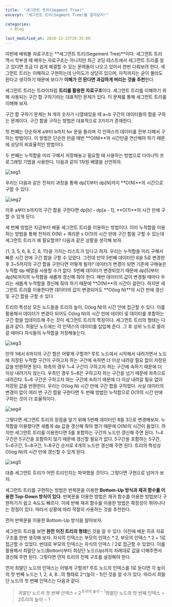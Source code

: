 ```yaml
---
title:  "﻿세그먼트 트리(Segment Tree)"
excerpt: "세그먼트 트리(Segment Tree)를 알아보자!"

categories:
  - Blog
  
last_modified_at: 2020-12-23T18:35:00
---
```


이번에 배워볼 자료구조는 **세그먼트 트리(Segement Tree)**이다. 세그먼트 트리 역시 학부생 때 배우는 자료구조는 아니지만 최근 코딩 테스트에서 세그먼트 트리를 알고 있다면 조금 더 쉽게 해결할 수 있는 문제들이 나오고 있어서 한번 다뤄보려 한다. 세그먼트 트리는 이해하고 구현하는데 난이도가 상당히 있으며, 아직까지는 굳이 몰라도 된다고 생각하기 때문에 보다가 **이해가 안 된다면 과감하게 버리는 것을 추천**한다.  

세그먼트 트리는 트라이처럼 **트리를 활용한 자료구조**이다. 세그먼트 트리를 이해하기 위해 사용되는 구간 합 구하기라는 대표적인 문제가 있다. 이 문제를 통해 세그먼트 트리를 이해해 보자.  

구간 합 구하기 문제는 N 개의 숫자가 나열돼있을 때 a~b 구간의 데이터들의 합을 구하는 문제이다. 구간 합을 구하는 방법은 대표적으로 3가지가 존재한다.  

첫 번째는 단순하게 a부터 b까지 for 문을 돌리며 각 인덱스의 데이터를 전부 더해서 구하는 방법이다. 이 방법은 단순한 만큼 매번 **O(N)**의 시간만큼 연산해야 하기 때문에 상당히 비효율적인 방법이다.  

두 번째는 누적합을 미리 구해서 저장해놓고 필요할 때 사용하는 방법으로 다이나믹 프로그래밍 기법을 사용한다. 다음과 같이 1차원 배열을 선언하자.  

![seg1](https://user-images.githubusercontent.com/53072057/102952515-ae3ea100-4512-11eb-83c9-b084a3f25c72.JPG)  

우리는 다음과 같은 전처리 과정을 통해 dp[1]부터 dp[N]까지 **O(N)**의 시간으로 구할 수 있다.  

![seg2](https://user-images.githubusercontent.com/53072057/102952518-af6fce00-4512-11eb-8c4c-0270a3ffbd95.JPG)  

이후 a부터 b까지의 구간 합을 구한다면 dp[b] - dp[a - 1], **O(1)**의 시간 만에 구할 수 있게 된다.  

세 번째 방법은 지금부터 배울 세그먼트 트리를 이용하는 방법이다. 이미 누적합을 이용하는 방법을 통해 전처리 O(N) + 쿼리문 x O(1)의 시간 만에 구간 합을 구할 수 있는데 세그먼트 트리가 왜 필요할까? 다음과 같은 상황을 생각해 보자.   

​{1, 3, 5, 6, 8, 2, 6, 11}을 가지는 리스트가 있다고 하자. 우리는 누적합을 미리 구해서 빠른 시간 안에 구간 합을 구할 수 있었다. 그런데 만약 5번째 데이터인 8을 5로 변경한 후 3~5까지의 구간 합을 구한다면 어떻게 될까? 데이터가 변경이 되면 기존에 구해놓은 누적합 dp 배열을 사용할 수가 없다. 5번째 데이터가 변경되었기 때문에 dp[5]부터 dp[N]까지의 누적합을 새롭게 갱신해 줘야 한다. 매번 데이터의 값이 변경될 때마다 우리는 새롭게 누적합을 갱신해 줘야 하기 때문에 **O(N)**의 시간이 걸린다. 하지만 세그먼트 트리를 이용한다면 데이터의 값이 변경되어도 **O(log N)**의 시간 만에 갱신 및 구간 합을 구할 수 있다.  

트리의 특성상 모든 노드들을 트리의 높이, O(log N)의 시간 안에 접근할 수 있다. 이를 활용해서 데이터가 변경이 되어도 O(log N)의 시간 만에 데이터 및 데이터를 포함하는 구간 합을 업데이트해 주는 것이 세그먼트 트리의 특징이다. 세그먼트 트리의 형태는 다음과 같다. 최말단 노드에는 각 인덱스의 데이터를 삽입해 준다. 그 후 상위 노드로 올라갈 때마다 자식들의 누적합을 저장해놓는다.  

![seg3](https://user-images.githubusercontent.com/53072057/102952519-af6fce00-4512-11eb-92e9-1949f9832a2f.JPG)  

만약 1에서 6까지의 구간 합은 어떻게 구할까? 루트 노드에서 시작해서 내려가면서 노드에 저장된 누적합 구간이 구하고자 하는 구간에 속하면 더 이상 내려갈 필요 없이 저장된 값을 반환하면 된다. 좌측의 경우 1~4 구간이 구하고자 하는 구간에 속하기 때문에 더 이상 내려가지 않는다. 우측인 경우 5~8은 구하고자 하는 구간을 넘기 때문에 좌측으로 내려간다. 5~6 구간은 구하고자 하는 구간에 속하기 때문에 더 이상 내려갈 필요 없이 저장된 값을 반환한다. 우리는 O(log N) 시간 만에 구간 합을 구하였다. 사실 데이터의 변경이 없이 여러 번 구간 합을 구한다면 두 번째 방법인 누적합으로 O(1)의 시간 만에 구하는 것이 더 효율적이다.  

![seg4](https://user-images.githubusercontent.com/53072057/102952521-b0086480-4512-11eb-9f84-0a3774b8df7b.JPG)  

그렇다면 세그먼트 트리의 장점을 알기 위해 5번째 데이터인 8을 3으로 변경해보자. 누적합을 이용했다면 새롭게 dp 값을 갱신해 줘야 했기 때문에 O(N)의 시간이 들었다. 하지만 세그먼트 트리를 이용한다면 5를 포함하는 구간의 노드만 갱신해 주면 된다. 1~4 구간은 5구간을 포함하지 않기 때문에 갱신할 필요가 없다. 5구간을 포함하는 5구간, 5~6구간, 5~8구간, 1~8구간 순서로 4개의 노드만 갱신해 주면 된다. 트리의 특성상 O(log N)의 시간 만에 갱신할 수 있게 된다.  

![seg5](https://user-images.githubusercontent.com/53072057/102952522-b0a0fb00-4512-11eb-905a-95eba28514d8.JPG)  

대충 세그먼트 트리가 어떤 트리인지는 파악했을 것이다. 그렇다면 구현으로 넘어가 보자.  

세그먼트 트리를 구현하는 방법은 반복문을 이용한 **Bottom-Up 방식과 재귀 함수를 이용한 Top-Down 방식이 있다**. 반복문을 이용한 방법은 재귀 함수를 이용한 방법보다 구현하기가 쉽고 속도도 빠르다. 이에 반해 재귀 함수를 이용한 방법은 확장성이 뛰어나다는 장점이 있다. 따라서 상황에 따라 적절히 사용하는 것을 추천한다.  

먼저 반복문을 이용한 Bottom-Up 방식을 알아보자.  

세그먼트 트리를 보면 **완전 이진 트리의 형태**인 것을 알 수 있다. 이전에 배운 히프 자료구조를 한번 생각해 보자. 자식의 인덱스는 부모의 인덱스 * 2, 부모의 인덱스 * 2 + 1로 접근할 수 있었다. 반대로 부모의 인덱스는 자식의 인덱스 / 2로 접근할 수 있었다. 이를 활용해서 최말단 노드(Bottom)부터  최상단 노드(Up)까지 차례대로 값을 더해주면서 갱신해 주면 된다. 그렇다면 먼저 트리의 전체 구조를 설정해야 한다.  

먼저 최말단 노드의 인덱스는 어떻게 구할까? 루트 노드의 인덱스를 1로 둔다면 각 높이의 첫 번째 노드는 1, 2, 4, 8...의 형태로 2^(높이 - 1)인 것을 알 수가 있다. 따라서 최말단 노드의 첫 번째 인덱스는 다음과 같다.  

>$최말단\ 노드의\ 첫\ 번째\ 인덱스\ =\ 2^{트리의\ 높이\ -\ 1}$최말단 노드의 첫 번째 인덱스 = 2트리의 높이 − 1
